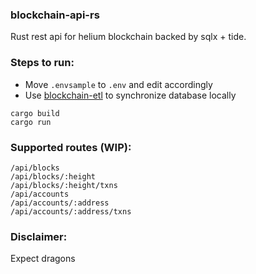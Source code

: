 ### blockchain-api-rs

Rust rest api for helium blockchain backed by sqlx + tide.

### Steps to run:

* Move `.envsample` to `.env` and edit accordingly
* Use [blockchain-etl](https://github.com/helium/blockchain-etl) to synchronize database locally

```
cargo build
cargo run
```

### Supported routes (WIP):

```
/api/blocks
/api/blocks/:height
/api/blocks/:height/txns
/api/accounts
/api/accounts/:address
/api/accounts/:address/txns
```

### Disclaimer:

Expect dragons
